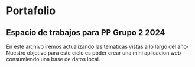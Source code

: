 # Portafolio
<h2> Espacio de trabajos para PP Grupo 2 2024</h2>
<p>En este archivo iremos actualizando las tematicas vistas a lo largo del año- Nuestro objetivo para este ciclo es poder crear una mini aplicacion web consumiendo una base de datos local.</p>
